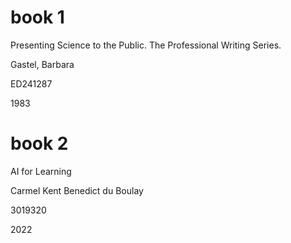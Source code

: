 # book 1
Presenting Science to the Public. The Professional Writing Series.

Gastel, Barbara

ED241287

1983

# book 2
AI for Learning

Carmel Kent
Benedict du Boulay

3019320

2022